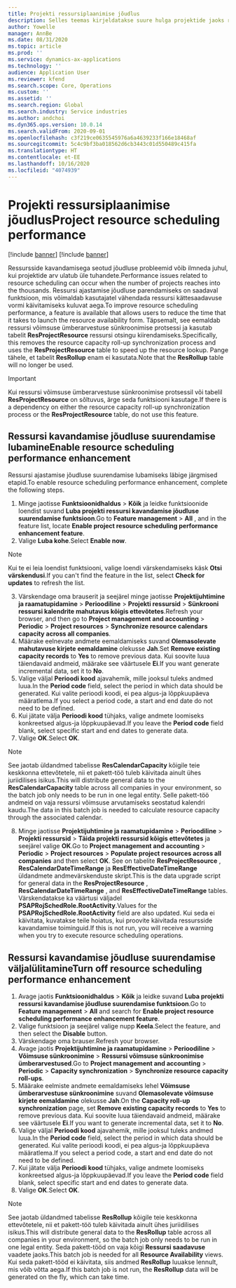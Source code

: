 ```yaml
---
title: Projekti ressursiplaanimise jõudlus
description: Selles teemas kirjeldatakse suure hulga projektide jaoks ressursside kavandamise jõudluse parandamist.
author: Yowelle
manager: AnnBe
ms.date: 08/31/2020
ms.topic: article
ms.prod: ''
ms.service: dynamics-ax-applications
ms.technology: ''
audience: Application User
ms.reviewer: kfend
ms.search.scope: Core, Operations
ms.custom: ''
ms.assetid: ''
ms.search.region: Global
ms.search.industry: Service industries
ms.author: andchoi
ms.dyn365.ops.version: 10.0.14
ms.search.validFrom: 2020-09-01
ms.openlocfilehash: c3f219ce0635545976a6a4639233f166e18468af
ms.sourcegitcommit: 5c4c9bf3ba018562d6cb3443c01d550489c415fa
ms.translationtype: HT
ms.contentlocale: et-EE
ms.lasthandoff: 10/16/2020
ms.locfileid: "4074939"
---
```

# <a name="project-resource-scheduling-performance"></a><span data-ttu-id="a73da-103">Projekti ressursiplaanimise jõudlus</span><span class="sxs-lookup"><span data-stu-id="a73da-103">Project resource scheduling performance</span></span>

[!include [banner](../includes/banner.md)]
[!include [banner](../includes/preview-banner.md)]


<span data-ttu-id="a73da-104">Ressursside kavandamisega seotud jõudluse probleemid võib ilmneda juhul, kui projektide arv ulatub üle tuhandete.</span><span class="sxs-lookup"><span data-stu-id="a73da-104">Performance issues related to resource scheduling can occur when the number of projects reaches into the thousands.</span></span> <span data-ttu-id="a73da-105">Ressursi ajastamise jõudluse parendamiseks on saadaval funktsioon, mis võimaldab kasutajatel vähendada ressursi kättesaadavuse vormi käivitamiseks kuluvat aega.</span><span class="sxs-lookup"><span data-stu-id="a73da-105">To improve resource scheduling performance, a feature is available that allows users to reduce the time that it takes to launch the resource availability form.</span></span> <span data-ttu-id="a73da-106">Täpsemalt, see eemaldab ressursi võimsuse ümberarvestuse sünkroonimise protsessi ja kasutab tabelit **ResProjectResource** ressursi otsingu kiirendamiseks.</span><span class="sxs-lookup"><span data-stu-id="a73da-106">Specifically, this removes the resource capacity roll-up synchronization process and uses the **ResProjectResource** table to speed up the resource lookup.</span></span> <span data-ttu-id="a73da-107">Pange tähele, et tabelit **ResRollup** enam ei kasutata.</span><span class="sxs-lookup"><span data-stu-id="a73da-107">Note that the **ResRollup** table will no longer be used.</span></span>

> [!IMPORTANT]
> <span data-ttu-id="a73da-108">Kui ressursi võimsuse ümberarvestuse sünkroonimise protsessil või tabelil **ResProjectResource** on sõltuvus, ärge seda funktsiooni kasutage.</span><span class="sxs-lookup"><span data-stu-id="a73da-108">If there is a dependency on either the resource capacity roll-up synchronization process or the **ResProjectResource** table, do not use this feature.</span></span>

## <a name="enable-resource-scheduling-performance-enhancement"></a><span data-ttu-id="a73da-109">Ressursi kavandamise jõudluse suurendamise lubamine</span><span class="sxs-lookup"><span data-stu-id="a73da-109">Enable resource scheduling performance enhancement</span></span>
<span data-ttu-id="a73da-110">Ressursi ajastamise jõudluse suurendamise lubamiseks läbige järgmised etapid.</span><span class="sxs-lookup"><span data-stu-id="a73da-110">To enable resource scheduling performance enhancement, complete the following steps.</span></span>

1. <span data-ttu-id="a73da-111">Minge jaotisse **Funktsioonidhaldus** > **Kõik** ja leidke funktsioonide loendist suvand **Luba projekti ressursi kavandamise jõudluse suurendamise funktsioon**.</span><span class="sxs-lookup"><span data-stu-id="a73da-111">Go to **Feature management** > **All** , and in the feature list, locate **Enable project resource scheduling performance enhancement feature**.</span></span>
2. <span data-ttu-id="a73da-112">Valige **Luba kohe**.</span><span class="sxs-lookup"><span data-stu-id="a73da-112">Select **Enable now**.</span></span>

> [!NOTE]
> <span data-ttu-id="a73da-113">Kui te ei leia loendist funktsiooni, valige loendi värskendamiseks käsk **Otsi värskendusi**.</span><span class="sxs-lookup"><span data-stu-id="a73da-113">If you can't find the feature in the list, select **Check for updates** to refresh the list.</span></span>

3. <span data-ttu-id="a73da-114">Värskendage oma brauserit ja seejärel minge jaotisse **Projektijuhtimine ja raamatupidamine** > **Perioodiline** > **Projekti ressursid** > **Sünkrooni ressursi kalendrite mahutavus kõigis ettevõtetes**.</span><span class="sxs-lookup"><span data-stu-id="a73da-114">Refresh your browser, and then go to **Project management and accounting** > **Periodic** > **Project resources** > **Synchronize resource calendars capacity across all companies**.</span></span>
4. <span data-ttu-id="a73da-115">Määrake eelnevate andmete eemaldamiseks suvand **Olemasolevate mahutavuse kirjete eemaldamine** olekusse **Jah**.</span><span class="sxs-lookup"><span data-stu-id="a73da-115">Set **Remove existing capacity records** to **Yes** to remove previous data.</span></span> <span data-ttu-id="a73da-116">Kui soovite luua täiendavaid andmeid, määrake see väärtusele **Ei**.</span><span class="sxs-lookup"><span data-stu-id="a73da-116">If you want generate incremental data, set it to **No**.</span></span>
5. <span data-ttu-id="a73da-117">Valige väljal **Perioodi kood** ajavahemik, mille jooksul tuleks andmed luua.</span><span class="sxs-lookup"><span data-stu-id="a73da-117">In the **Period code** field, select the period in which data should be generated.</span></span> <span data-ttu-id="a73da-118">Kui valite perioodi koodi, ei pea algus-ja lõppkuupäeva määratlema.</span><span class="sxs-lookup"><span data-stu-id="a73da-118">If you select a period code, a start and end date do not need to be defined.</span></span>
6. <span data-ttu-id="a73da-119">Kui jätate välja **Perioodi kood** tühjaks, valige andmete loomiseks konkreetsed algus-ja lõppkuupäevad.</span><span class="sxs-lookup"><span data-stu-id="a73da-119">If you leave the **Period code** field blank, select specific start and end dates to generate data.</span></span>
7. <span data-ttu-id="a73da-120">Valige **OK**.</span><span class="sxs-lookup"><span data-stu-id="a73da-120">Select **OK**.</span></span>

 > [!NOTE]
 > <span data-ttu-id="a73da-121">See jaotab üldandmed tabelisse **ResCalendarCapacity** kõigile teie keskkonna ettevõtetele, nii et pakett-töö tuleb käivitada ainult ühes juriidilises isikus.</span><span class="sxs-lookup"><span data-stu-id="a73da-121">This will distribute general data to the **ResCalendarCapacity** table across all companies in your environment, so the batch job only needs to be run in one legal entity.</span></span> <span data-ttu-id="a73da-122">Selle pakett-töö andmeid on vaja ressursi võimsuse arvutamiseks seostatud kalendri kaudu.</span><span class="sxs-lookup"><span data-stu-id="a73da-122">The data in this batch job is needed to calculate resource capacity through the associated calendar.</span></span>

8. <span data-ttu-id="a73da-123">Minge jaotisse **Projektijuhtimine ja raamatupidamine** > **Perioodiline** > **Projekti ressursid** > **Täida projekti ressursid kõigis ettevõtetes** ja seejärel valige **OK**.</span><span class="sxs-lookup"><span data-stu-id="a73da-123">Go to **Project management and accounting** > **Periodic** > **Project resources** > **Populate project resources across all companies** and then select **OK**.</span></span> <span data-ttu-id="a73da-124">See on tabelite **ResProjectResource** , **ResCalendarDateTimeRange** ja **ResEffectiveDateTimeRange** üldandmete andmevärskenduste skript.</span><span class="sxs-lookup"><span data-stu-id="a73da-124">This is the data upgrade script for general data in the **ResProjectResource** , **ResCalendarDateTimeRange** , and **ResEffectiveDateTimeRange** tables.</span></span> <span data-ttu-id="a73da-125">Värskendatakse ka väärtusi väljadel **PSAPRojSchedRole.RootActivity**.</span><span class="sxs-lookup"><span data-stu-id="a73da-125">Values for the **PSAPRojSchedRole.RootActivity** field are also updated.</span></span> <span data-ttu-id="a73da-126">Kui seda ei käivitata, kuvatakse teile hoiatus, kui proovite käivitada ressursside kavandamise toiminguid.</span><span class="sxs-lookup"><span data-stu-id="a73da-126">If this is not run, you will receive a warning when you try to execute resource scheduling operations.</span></span>
 
## <a name="turn-off-resource-scheduling-performance-enhancement"></a><span data-ttu-id="a73da-127">Ressursi kavandamise jõudluse suurendamise väljalülitamine</span><span class="sxs-lookup"><span data-stu-id="a73da-127">Turn off resource scheduling performance enhancement</span></span>

1. <span data-ttu-id="a73da-128">Avage jaotis **Funktsioonidhaldus** > **Kõik** ja leidke suvand **Luba projekti ressursi kavandamise jõudluse suurendamise funktsioon**.</span><span class="sxs-lookup"><span data-stu-id="a73da-128">Go to **Feature management** > **All**  and search for **Enable project resource scheduling performance enhancement feature**.</span></span>
2. <span data-ttu-id="a73da-129">Valige funktsioon ja seejärel valige nupp **Keela**.</span><span class="sxs-lookup"><span data-stu-id="a73da-129">Select the feature, and then select the **Disable** button.</span></span>
3. <span data-ttu-id="a73da-130">Värskendage oma brauser.</span><span class="sxs-lookup"><span data-stu-id="a73da-130">Refresh your browser.</span></span>
4. <span data-ttu-id="a73da-131">Avage jaotis **Projektijuhtimine ja raamatupidamine** > **Perioodiline** > **Võimsuse sünkroonimine** > **Ressursi võimsuse sünkroonimise ümberarvestused**.</span><span class="sxs-lookup"><span data-stu-id="a73da-131">Go to **Project management and accounting** > **Periodic** > **Capacity synchronization** > **Synchronize resource capacity roll-ups**.</span></span>
5. <span data-ttu-id="a73da-132">Määrake eelmiste andmete eemaldamiseks lehel **Võimsuse ümberarvestuse sünkroonimine** suvand **Olemasolevate võimsuse kirjete eemaldamine** olekusse **Jah**.</span><span class="sxs-lookup"><span data-stu-id="a73da-132">On the **Capacity roll-up synchronization** page, set **Remove existing capacity records** to **Yes** to remove previous data.</span></span> <span data-ttu-id="a73da-133">Kui soovite luua täiendavaid andmeid, määrake see väärtusele **Ei**.</span><span class="sxs-lookup"><span data-stu-id="a73da-133">If you want to generate incremental data, set it to **No**.</span></span>
6. <span data-ttu-id="a73da-134">Valige väljal **Perioodi kood** ajavahemik, mille jooksul tuleks andmed luua.</span><span class="sxs-lookup"><span data-stu-id="a73da-134">In the **Period code** field, select the period in which data should be generated.</span></span> <span data-ttu-id="a73da-135">Kui valite perioodi koodi, ei pea algus-ja lõppkuupäeva määratlema.</span><span class="sxs-lookup"><span data-stu-id="a73da-135">If you select a period code, a start and end date do not need to be defined.</span></span>
7. <span data-ttu-id="a73da-136">Kui jätate välja **Perioodi kood** tühjaks, valige andmete loomiseks konkreetsed algus-ja lõppkuupäevad.</span><span class="sxs-lookup"><span data-stu-id="a73da-136">If you leave the **Period code** field blank, select specific start and end dates to generate data.</span></span>
8. <span data-ttu-id="a73da-137">Valige **OK**.</span><span class="sxs-lookup"><span data-stu-id="a73da-137">Select **OK**.</span></span>

> [!NOTE]
> <span data-ttu-id="a73da-138">See jaotab üldandmed tabelisse **ResRollup** kõigile teie keskkonna ettevõtetele, nii et pakett-töö tuleb käivitada ainult ühes juriidilises isikus.</span><span class="sxs-lookup"><span data-stu-id="a73da-138">This will distribute general data to the **ResRollup** table across all companies in your environment, so the batch job only needs to be run in one legal entity.</span></span> <span data-ttu-id="a73da-139">Seda pakett-tööd on vaja kõigi **Ressursi saadavuse** vaadete jaoks.</span><span class="sxs-lookup"><span data-stu-id="a73da-139">This batch job is needed for all **Resource Availability** views.</span></span> <span data-ttu-id="a73da-140">Kui seda pakett-tööd ei käivitata, siis andmed **ResRollup** luuakse lennult, mis võib võtta aega.</span><span class="sxs-lookup"><span data-stu-id="a73da-140">If this batch job is not run, the **ResRollup** data will be generated on the fly, which can take time.</span></span>
